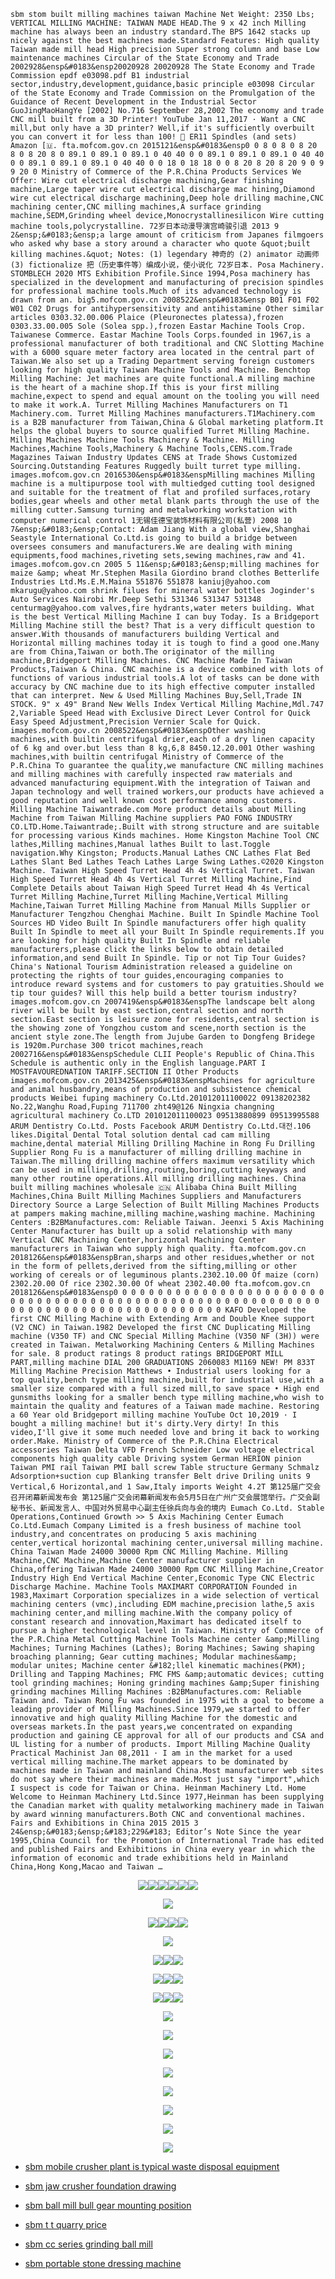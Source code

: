 ```
sbm stom built milling machines taiwan Machine Net Weight: 2350 Lbs; VERTICAL MILLING MACHINE: TAIWAN MADE HEAD.The 9 x 42 inch Milling machine has always been an industry standard.The BPS 1642 stacks up nicely against the best machines made.Standard Features: High quality Taiwan made mill head High precision Super strong column and base Low maintenance machines Circular of the State Economy and Trade 2002928&ensp&#0183&ensp20020928 20020928 The State Economy and Trade Commission epdf e03098.pdf B1 industrial sector,industry,development,guidance,basic principle e03098 Circular of the State Economy and Trade Commission on the Promulgation of the Guidance of Recent Development in the Industrial Sector GuoJingMaoHangYe [2002] No.716 September 28,2002 The economy and trade CNC mill built from a 3D Printer! YouTube Jan 11,2017 · Want a CNC mill,but only have a 3D printer? Well,if it's sufficiently overbuilt you can convert it for less than 100! 🛒 ER11 Spindles (and sets) Amazon [🇺. fta.mofcom.gov.cn 2015121&ensp&#0183&ensp0 0 8 0 8 0 8 20 8 0 8 20 8 0 89.1 0 89.1 0 89.1 0 40 40 0 0 89.1 0 89.1 0 89.1 0 40 40 0 0 89.1 0 89.1 0 89.1 0 40 40 0 0 18 0 18 18 0 0 8 20 8 20 8 20 9 0 9 9 20 0 Ministry of Commerce of the P.R.China Products Services We Offer: Wire cut electrical discharge machining,Gear finishing machine,Large taper wire cut electrical discharge mac hining,Diamond wire cut electrical discharge machining,Deep hole drilling machine,CNC machining center,CNC milling machines,A surface grinding machine,SEDM,Grinding wheel device,Monocrystallinesilicon Wire cutting machine tools,polycrystalline. 72岁日本动漫导演宫崎骏引退 2013 9 2&ensp;&#0183;&ensp;a large amount of criticism from Japanes filmgoers who asked why base a story around a character who quote &quot;built killing machines.&quot; Notes: (1) legendary 神奇的 (2) animator 动画师 (3) fictionalize 把（历史事件等）编成小说，使小说化 72岁日本. Posa Machinery. STOMBLECH 2020 MTS Exhibition Profile.Since 1994,Posa machinery has specialized in the development and manufacturing of precision spindles for professional machine tools.Much of its advanced technology is drawn from an. big5.mofcom.gov.cn 2008522&ensp&#0183&ensp B01 F01 F02 W01 C02 Drugs for antihypersensitivity and antihistamine Other similar articles 0303.32.00.006 Plaice (Pleuronectes platessa),frozen 0303.33.00.005 Sole (Solea spp.),frozen Eastar Machine Tools Crop. Taiwanese Commerce. Eastar Machine Tools Corps.founded in 1967,is a professional manufacturer of both traditional and CNC Slotting Machine with a 6000 square meter factory area located in the central part of Taiwan.We also set up a Trading Department serving foreign customers looking for high quality Taiwan Machine Tools and Machine. Benchtop Milling Machine: Jet machines are quite functional.A milling machine is the heart of a machine shop.If this is your first milling machine,expect to spend and equal amount on the tooling you will need to make it work.A. Turret Milling Machines Manufacturers on T1 Machinery.com. Turret Milling Machines manufacturers.T1Machinery.com is a B2B manufacturer from Taiwan,China & Global marketing platform.It helps the global buyers to source qualified Turret Milling Machine. Milling Machines Machine Tools Machinery & Machine. Milling Machines,Machine Tools,Machinery & Machine Tools,CENS.com.Trade Magazines Taiwan Industry Updates CENS at Trade Shows Customized Sourcing.Outstanding Features Ruggedly built turret type milling. images.mofcom.gov.cn 2016530&ensp&#0183&enspMilling machines Milling machine is a multipurpose tool with multiedged cutting tool designed and suitable for the treatment of flat and profiled surfaces,rotary bodies,gear wheels and other metal blank parts through the use of the milling cutter.Samsung turning and metalworking workstation with computer numerical control 1无锡佳德宝装饰材料有限公司(私营) 2008 10 7&ensp;&#0183;&ensp;Contact: Adam Jiang With a global view,Shanghai Seastyle International Co.Ltd.is going to build a bridge between oversees consumers and manufacturers.We are dealing with mining equipments,food machines,riveting sets,sewing machines,raw and 41. images.mofcom.gov.cn 2005 5 11&ensp;&#0183;&ensp;milling machines for maize &amp; wheat Mr.Stephen Masila Giordino brand clothes Betterlife Industries Ltd.Ms.E.M.Maina 551876 551878 kaniuj@yahoo.com mkarugu@yahoo.com shrink filues for mineral water bottles Joginder's Auto Services Nairobi Mr.Deep Sethi 531346 531347 531348 centurmag@yahoo.com valves,fire hydrants,water meters building. What is the best Vertical Milling Machine I can buy Today. Is a Bridgeport Milling Machine still the best? That is a very difficult question to answer.With thousands of manufacturers building Vertical and Horizontal milling machines today it is tough to find a good one.Many are from China,Taiwan or both.The originator of the milling machine,Bridgeport Milling Machines. CNC Machine Made In Taiwan Products,Taiwan & China. CNC machine is a device combined with lots of functions of various industrial tools.A lot of tasks can be done with accuracy by CNC machine due to its high effective computer installed that can interpret. New & Used Milling Machines Buy,Sell,Trade IN STOCK. 9" x 49" Brand New Wells Index Vertical Milling Machine,Mdl.747 2,Variable Speed Head with Exclusive Direct Lever Control for Quick Easy Speed Adjustment,Precision Vernier Scale for Quick. images.mofcom.gov.cn 2008522&ensp&#0183&enspOther washing machines,with builtin centrifugal drier,each of a dry linen capacity of 6 kg and over.but less than 8 kg,6,8 8450.12.20.001 Other washing machines,with builtin centrifugal Ministry of Commerce of the P.R.China To guarantee the quality,we manufacture CNC milling machines and milling machines with carefully inspected raw materials and advanced manufacturing equipment.With the integration of Taiwan and Japan technology and well trained workers,our products have achieved a good reputation and well known cost performance among customers. Milling Machine Taiwantrade.com More product details about Milling Machine from Taiwan Milling Machine suppliers PAO FONG INDUSTRY CO.LTD.Home.Taiwantrade;.Built with strong structure and are suitable for processing various Kinds machines. Home Kingston Machine Tool CNC lathes,Milling machines,Manual lathes Built to last.Toggle navigation.Why Kingston; Products.Manual Lathes CNC Lathes Flat Bed Lathes Slant Bed Lathes Teach Lathes Large Swing Lathes.©2020 Kingston Machine. Taiwan High Speed Turret Head 4h 4s Vertical Turret. Taiwan High Speed Turret Head 4h 4s Vertical Turret Milling Machine,Find Complete Details about Taiwan High Speed Turret Head 4h 4s Vertical Turret Milling Machine,Turret Milling Machine,Vertical Milling Machine,Taiwan Turret Milling Machine from Manual Mills Supplier or Manufacturer Tengzhou Chenghai Machine. Built In Spindle Machine Tool Sources HD Video Built In Spindle manufacturers offer high quality Built In Spindle to meet all your Built In Spindle requirements.If you are looking for high quality Built In Spindle and reliable manufacturers,please click the links below to obtain detailed information,and send Built In Spindle. Tip or not Tip Tour Guides? China's National Tourism Administration released a guideline on protecting the rights of tour guides,encouraging companies to introduce reward systems and for customers to pay gratuities.Should we tip tour guides? Will this help build a better tourism industry? images.mofcom.gov.cn 2007419&ensp&#0183&enspThe landscape belt along river will be built by east section,central section and north section.East section is leisure zone for residents,central section is the showing zone of Yongzhou custom and scene,north section is the ancient style zone.The length from Jujube Garden to Dongfeng Bridege is 1920m.Purchase 300 tricot machines,reach  2002716&ensp&#0183&enspSchedule CLII People's Republic of China.This Schedule is authentic only in the English language.PART I MOSTFAVOUREDNATION TARIFF.SECTION II Other Products images.mofcom.gov.cn 2013425&ensp&#0183&enspMachines for agriculture and animal husbandry,means of production and subsistence chemical products Weibei fuping machinery Co.Ltd.201012011100022 09138202382 No.22,Wanghu Road,Fuping 711700 zht49@126 Ningxia changning agricultural machinery Co.LTD 201012011100023 09513880899 09513995588 ARUM Dentistry Co.Ltd. Posts Facebook ARUM Dentistry Co.Ltd.대전.106 likes.Digital Dental Total solution dental cad cam milling machine,dental material Milling Drilling Machine in Rong Fu Drilling Supplier Rong Fu is a manufacturer of milling drilling machine in Taiwan.The milling drilling machine offers maximum versatility which can be used in milling,drilling,routing,boring,cutting keyways and many other routine operations.All milling drilling machines. China built milling machines wholesale 🇨🇳 Alibaba China Built Milling Machines,China Built Milling Machines Suppliers and Manufacturers Directory Source a Large Selection of Built Milling Machines Products at pampers making machine,milling machine,washing machine. Machining Centers :B2BManufactures.com: Reliable Taiwan. Jeenxi 5 Axis Machining Center Manufacturer has built up a solid relationship with many Vertical CNC Machining Center,horizontal Machining Center manufacturers in Taiwan who supply high quality. fta.mofcom.gov.cn 2018126&ensp&#0183&enspBran,sharps and other residues,whether or not in the form of pellets,derived from the sifting,milling or other working of cereals or of leguminous plants.2302.10.00 Of maize (corn) 2302.20.00 Of rice 2302.30.00 Of wheat 2302.40.00 fta.mofcom.gov.cn 2018126&ensp&#0183&ensp0 0 0 0 0 0 0 0 0 0 0 0 0 0 0 0 0 0 0 0 0 0 0 0 0 0 0 0 0 0 0 0 0 0 0 0 0 0 0 0 0 0 0 0 0 0 0 0 0 0 0 0 0 0 0 0 0 0 0 0 0 0 0 0 0 0 0 0 0 0 0 0 0 0 0 0 0 0 0 0 0 0 0 KAFO Developed the first CNC Milling Machine with Extending Arm and Double Knee support (V2 CNC) in Taiwan.1982 Developed the first CNC Duplicating Milling machine (V350 TF) and CNC Special Milling Machine (V350 NF (3H)) were created in Taiwan. Metalworking Machining Centers & Milling Machines for sale. 8 product ratings 8 product ratings BRIDGEPORT MILL PART,milling machine DIAL 200 GRADUATIONS 2060083 M1169 NEW! PM 833T Milling Machine Precision Matthews • Industrial users looking for a top quality,bench type milling machine,built for industrial use,with a smaller size compared with a full sized mill,to save space • High end gunsmiths looking for a smaller bench type milling machine,who wish to maintain the quality and features of a Taiwan made machine. Restoring a 60 Year old Bridgeport milling machine YouTube Oct 10,2019 · I bought a milling machine! but it's dirty.Very dirty! In this video,I'll give it some much needed love and bring it back to working order.Make. Ministry of Commerce of the P.R.China Electrical accessories Taiwan Delta VFD French Schneider Low voltage electrical components high quality cable Driving system German HERION pinion Taiwan PMI rail Taiwan PMI ball screw Table structure Germany Schmalz Adsorption+suction cup Blanking transfer Belt drive Driling units 9 Vertical,6 Horizontal,and 1 Saw,Italy imports Weight 4.2T 第125届广交会召开闭幕新闻发布会 第125届广交会闭幕新闻发布会5月5日在广州广交会展馆举行。广交会副秘书长、新闻发言人、中国对外贸易中心副主任徐兵向与会的境内 Eumach Co.Ltd. Stable Operations,Continued Growth >> 5 Axis Machining Center Eumach Co.Ltd.Eumach Company Limited is a fresh business of machine tool industry,and concentrates on producing 5 axis machining center,vertical horizontal machining center,universal milling machine. China Taiwan Made 24000 30000 Rpm CNC Milling Machine. Milling Machine,CNC Machine,Machine Center manufacturer supplier in China,offering Taiwan Made 24000 30000 Rpm CNC Milling Machine,Creator Industry High End Vertical Machine Center,Economic Type CNC Electric Discharge Machine. Machine Tools MAXIMART CORPORATION Founded in 1983,Maximart Corporation specializes in a wide selection of vertical machining centers (vmc),including EDM machine,precision lathe,5 axis machining center,and milling machine.With the company policy of constant research and innovation,Maximart has dedicated itself to pursue a higher technological level in Taiwan. Ministry of Commerce of the P.R.China Metal Cutting Machine Tools Machine center &amp;Milling Machines; Turning Machines (Lathes); Boring Machines; Sawing shaping broaching planning; Gear cutting machines; Modular machines&amp; modular unites; Machine center &#182;llel kinematic machines(PKM); Drilling and Tapping Machines; FMC FMS &amp;automatic devices; cutting tool grinding machines; Honing grinding machines &amp;Super finishing grinding machines Milling Machines :B2BManufactures.com: Reliable Taiwan and. Taiwan Rong Fu was founded in 1975 with a goal to become a leading provider of Milling Machines.Since 1979,we started to offer innovative and high quality Milling Machine for the domestic and overseas markets.In the past years,we concentrated on expanding production and gaining CE approval for all of our products and CSA and UL listing for a number of products. Import Milling Machine Quality Practical Machinist Jan 08,2011 · I am in the market for a used vertical milling machine.The market appears to be dominated by machines made in Taiwan and mainland China.Most manufacturer web sites do not say where their machines are made.Most just say "import",which I suspect is code for Taiwan or China. Heinman Machinery Ltd. Home Welcome to Heinman Machinery Ltd.Since 1977,Heinman has been supplying the Canadian market with quality metalworking machinery made in Taiwan by award winning manufacturers.Both CNC and conventional machines. Fairs and Exhibitions in China 2015 2015 3 24&ensp;&#0183;&ensp;&#183;229&#183; Editor’s Note Since the year 1995,China Council for the Promotion of International Trade has edited and published Fairs and Exhibitions in China every year in which the information of economic and trade exhibitions held in Mainland China,Hong Kong,Macao and Taiwan … 
```

<div align="center">
  
<a rel="nofollow" href="https://m.shibang-china.com?f=github&k=sbm+stom+built+milling+machines+taiwan"><img src="https://static.shibang-china.com/en/l.png"></a><img src="https://static.shibang-china.com/en/hw.png"><a rel="nofollow" href="https://m.shibang-china.com/product/?f=github&k=sbm+stom+built+milling+machines+taiwan"><img src="https://static.shibang-china.com/en/p.png"></a><a rel="nofollow" href="https://m.shibang-china.com/cases/?f=github&k=sbm+stom+built+milling+machines+taiwan"><img src="https://static.shibang-china.com/en/c.png"></a><a rel="nofollow" href="https://m.shibang-china.com/news/?f=github&k=sbm+stom+built+milling+machines+taiwan"><img src="https://static.shibang-china.com/en/n.png"></a><a rel="nofollow" href="https://m.shibang-china.com?f=github&k=sbm+stom+built+milling+machines+taiwan"><img src="https://static.shibang-china.com/en/m.png"></a>

<a rel="nofollow" href="https://m.shibang-china.com/product/?f=github&k=sbm+stom+built+milling+machines+taiwan"><img src="https://static.shibang-china.com/en/b.jpg"></a>
  
<a rel="nofollow" href="https://m.shibang-china.com/solution-aggregate.html?f=github&k=sbm+stom+built+milling+machines+taiwan"><img src="https://static.shibang-china.com/en/a.jpg"></a><a rel="nofollow" href="https://m.shibang-china.com/solution-mine.html?f=github&k=sbm+stom+built+milling+machines+taiwan"><img src="https://static.shibang-china.com/en/m.jpg"></a><a rel="nofollow" href="https://m.shibang-china.com/solution-mill.html?f=github&k=sbm+stom+built+milling+machines+taiwan"><img src="https://static.shibang-china.com/en/g.jpg"></a><a rel="nofollow" href="https://m.shibang-china.com/solution-epc.html?f=github&k=sbm+stom+built+milling+machines+taiwan"><img src="https://static.shibang-china.com/en/e.jpg"></a>

<a rel="nofollow" href="https://m.shibang-china.com/product/?f=github&k=sbm+stom+built+milling+machines+taiwan"><img src="https://static.shibang-china.com/en/a-p.png"></a>

<a rel="nofollow" href="https://m.shibang-china.com/product/crusher/c6x.html?f=github&k=sbm+stom+built+milling+machines+taiwan"><img src="https://static.shibang-china.com/en/j.jpg"></a><a rel="nofollow" href="https://m.shibang-china.com/product/crusher/ci5x.html?f=github&k=sbm+stom+built+milling+machines+taiwan"><img src="https://static.shibang-china.com/en/i.jpg"></a><a rel="nofollow" href="https://m.shibang-china.com/product/crusher/hst.html?f=github&k=sbm+stom+built+milling+machines+taiwan"><img src="https://static.shibang-china.com/en/c.jpg"></a>

<a rel="nofollow" href="https://m.shibang-china.com/product/mill/mtw.html?f=github&k=sbm+stom+built+milling+machines+taiwan"><img src="https://static.shibang-china.com/en/mtw.jpg"></a><a rel="nofollow" href="https://m.shibang-china.com/product/mill/scm.html?f=github&k=sbm+stom+built+milling+machines+taiwan"><img src="https://static.shibang-china.com/en/scm.jpg"></a><a rel="nofollow" href="https://m.shibang-china.com/product/mill/lm.html?f=github&k=sbm+stom+built+milling+machines+taiwan"><img src="https://static.shibang-china.com/en/lm.jpg"></a>

<a rel="nofollow" href="https://m.shibang-china.com/product/sand/vsi6x.html?f=github&k=sbm+stom+built+milling+machines+taiwan"><img src="https://static.shibang-china.com/en/6x.jpg"></a><a rel="nofollow" href="https://m.shibang-china.com/product/sand/vu.html?f=github&k=sbm+stom+built+milling+machines+taiwan"><img src="https://static.shibang-china.com/en/vu.jpg"></a><a rel="nofollow" href="https://m.shibang-china.com/product/mobile/klun.html?f=github&k=sbm+stom+built+milling+machines+taiwan"><img src="https://static.shibang-china.com/en/k.jpg"></a>

<a rel="nofollow" href="https://m.shibang-china.com/cases/?f=github&k=sbm+stom+built+milling+machines+taiwan"><img src="https://static.shibang-china.com/en/case.png"></a>

<a rel="nofollow" href="https://m.shibang-china.com/cases/aggregate/202.html?f=github&k=sbm+stom+built+milling+machines+taiwan"><img src="https://static.shibang-china.com/en/c-1.jpg"></a>

<a rel="nofollow" href="https://m.shibang-china.com/cases/aggregate/203.html?f=github&k=sbm+stom+built+milling+machines+taiwan"><img src="https://static.shibang-china.com/en/c-2.jpg"></a>

<a rel="nofollow" href="https://m.shibang-china.com/cases/mill/123.html?f=github&k=sbm+stom+built+milling+machines+taiwan"><img src="https://static.shibang-china.com/en/c-3.jpg"></a>

<a rel="nofollow" href="https://m.shibang-china.com/contact_us.html?f=github&k=sbm+stom+built+milling+machines+taiwan"><img src="https://static.shibang-china.com/en/contact.png"></a>

<a rel="nofollow" href="https://swt.shibang-china.com/?f=github&k=sbm+stom+built+milling+machines+taiwan"><img src="https://static.shibang-china.com/en/chat.png"></a>

<a rel="nofollow" href="https://whatsapp.shibangsoft.com/WhatsApp.php?f=github&k=sbm+stom+built+milling+machines+taiwan"><img src="https://static.shibang-china.com/en/whatsapp.png"></a>

<a rel="nofollow" href="https://m.shibang-china.com/?f=github&k=sbm+stom+built+milling+machines+taiwan"><img src="https://static.shibang-china.com/en/website.png"></a>

</div>


* [sbm mobile crusher plant is typical waste disposal equipment](sbm%20mobile%20crusher%20plant%20is%20typical%20waste%20disposal%20equipment.md)

* [sbm jaw crusher foundation drawing](sbm%20jaw%20crusher%20foundation%20drawing.md)

* [sbm ball mill bull gear mounting position](sbm%20ball%20mill%20bull%20gear%20mounting%20position.md)

* [sbm t t quarry price](sbm%20t%20t%20quarry%20price.md)

* [sbm cc series grinding ball mill](sbm%20cc%20series%20grinding%20ball%20mill.md)

* [sbm portable stone dressing machine](sbm%20portable%20stone%20dressing%20machine.md)